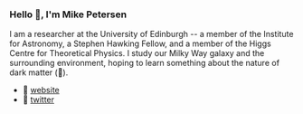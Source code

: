 ### Hello 👋, I'm Mike Petersen

I am a researcher at the University of Edinburgh -- a member of the Institute for Astronomy, a Stephen Hawking Fellow, and a member of the Higgs Centre for Theoretical Physics. I study our Milky Way galaxy and the surrounding environment, hoping to learn something about the nature of dark matter (🤞).

- 🧠 [website](https://michael-petersen.github.io)
- 📍 [twitter](https://twitter.com/GalcticDynamics)
